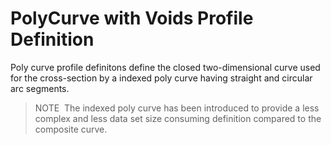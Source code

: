 PolyCurve with Voids Profile Definition
=======================================

Poly curve profile definitons define the closed two-dimensional curve used for the cross-section by a indexed poly curve having straight and circular arc segments.

> NOTE&nbsp; The indexed poly curve has been introduced to provide a less complex and less data set size consuming definition compared to the composite curve.
